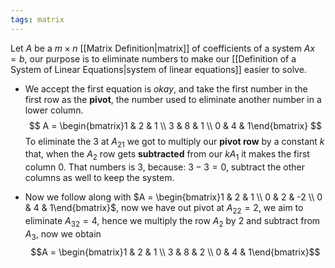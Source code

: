 ```yaml
---
tags: matrix
---
```

Let $A$ be a $m\times n$ [[Matrix Definition|matrix]] of coefficients of a system $Ax = b$, our purpose is to eliminate numbers to make our [[Definition of a System of Linear Equations|system of linear equations]] easier to solve.
- We accept the first equation is *okay*, and take the first number in the first row as the **pivot**, the number used to eliminate another number in a lower column.
$$
A = \begin{bmatrix}1 & 2  & 1 \\ 3 & 8 & 1 \\ 0 & 4 & 1\end{bmatrix}
$$
To eliminate the $3$ at $A_{21}$ we got to multiply our **pivot row** by a constant $k$ that, when the $A_{2}$ row gets **subtracted** from our $kA_{1}$ it makes the first column $0$. That numbers is $3$, because: $3 - 3 = 0$, subtract the other columns as well to keep the system.

- Now we follow along with $A = \begin{bmatrix}1 & 2  & 1 \\ 0 & 2 & -2 \\ 0 & 4 & 1\end{bmatrix}$, now we have out pivot at $A_{22} = 2$, we aim to eliminate $A_{32}=4$, hence we multiply the row $A_{2}$ by $2$ and subtract from $A_{3}$, now we obtain $$A = \begin{bmatrix}1 & 2  & 1 \\ 3 & 8 & 2 \\ 0 & 4 & 1\end{bmatrix}$$
